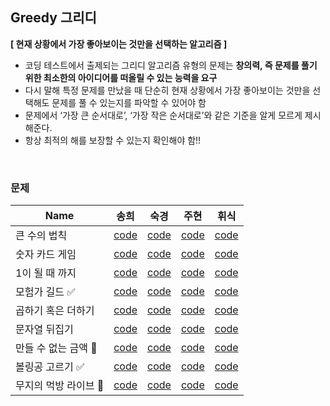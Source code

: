 ## Greedy 그리디

**[ 현재 상황에서 가장 좋아보이는 것만을 선택하는 알고리즘 ]**

- 코딩 테스트에서 출제되는 그리디 알고리즘 유형의 문제는 **창의력, 즉 문제를 풀기 위한 최소한의 아이디어를 떠올릴 수 있는 능력을 요구**
- 다시 말해 특정 문제를 만났을 때 단순히 현재 상황에서 가장 좋아보이는 것만을 선택해도 문제를 풀 수 있는지를 파악할 수 있어야 함
- 문제에서 ‘가장 큰 순서대로’, ‘가장 작은 순서대로’와 같은 기준을 알게 모르게 제시해준다.
- 항상 최적의 해를 보장할 수 있는지 확인해야 함!!

<br>

### 문제

| Name           |    송희    |     숙경    |    주현     |     휘식      |
| -------------- | --------- | --------- |--------- |--------- |
| 큰 수의 법칙  | [code](https://github.com/songhee-lee/2023-python-coding-test/blob/main/1.%20Greedy/songhee/%ED%81%B0%20%EC%88%98%EC%9D%98%20%EB%B2%95%EC%B9%99.py) | [code]() | [code](https://github.com/songhee-lee/2023-python-coding-test/blob/Joohyun/1.%20Greedy/Joohyun/%ED%81%B0%20%EC%88%98%EC%9D%98%20%EB%B2%95%EC%B9%99.py) | [code](https://github.com/songhee-lee/2023-python-coding-test/blob/700dd6d260d51efa2214eef14cb13b8dca2b4a83/1.%20Greedy/hwisik/%ED%81%B0%20%EC%88%98%EC%9D%98%20%EB%B2%95%EC%B9%99.py) |
| 숫자 카드 게임  | [code](https://github.com/songhee-lee/2023-python-coding-test/blob/main/1.%20Greedy/songhee/%EC%88%AB%EC%9E%90%20%EC%B9%B4%EB%93%9C%20%EA%B2%8C%EC%9E%84.py) | [code]() | [code](https://github.com/songhee-lee/2023-python-coding-test/blob/Joohyun/1.%20Greedy/Joohyun/%EC%88%AB%EC%9E%90%20%EC%B9%B4%EB%93%9C%20%EA%B2%8C%EC%9E%84.py) | [code](https://github.com/songhee-lee/2023-python-coding-test/blob/700dd6d260d51efa2214eef14cb13b8dca2b4a83/1.%20Greedy/hwisik/%EC%88%AB%EC%9E%90%20%EC%B9%B4%EB%93%9C%20%EA%B2%8C%EC%9E%84.py) |
| 1이 될 때 까지    | [code](https://github.com/songhee-lee/2023-python-coding-test/blob/main/1.%20Greedy/songhee/1%EC%9D%B4%20%EB%90%A0%20%EB%95%8C%20%EA%B9%8C%EC%A7%80.py) | [code]() | [code](https://github.com/songhee-lee/2023-python-coding-test/blob/Joohyun/1.%20Greedy/Joohyun/1%EC%9D%B4%20%EB%90%A0%20%EB%95%8C%EA%B9%8C%EC%A7%80.py) | [code](https://github.com/songhee-lee/2023-python-coding-test/blob/700dd6d260d51efa2214eef14cb13b8dca2b4a83/1.%20Greedy/hwisik/1%EC%9D%B4%20%EB%90%A0%20%EB%95%8C%20%EA%B9%8C%EC%A7%80.py) |
| 모험가 길드 ✅ | [code](https://github.com/songhee-lee/2023-python-coding-test/blob/main/1.%20Greedy/songhee/%EB%AA%A8%ED%97%98%EA%B0%80%20%EA%B8%B8%EB%93%9C.py) | [code]() | [code](https://github.com/songhee-lee/2023-python-coding-test/blob/Joohyun/1.%20Greedy/Joohyun/%EB%AA%A8%ED%97%98%EA%B0%80%20%EA%B8%B8%EB%93%9C.py) | [code](https://github.com/songhee-lee/2023-python-coding-test/blob/700dd6d260d51efa2214eef14cb13b8dca2b4a83/1.%20Greedy/hwisik/%EB%AA%A8%ED%97%98%EA%B0%80%20%EA%B8%B8%EB%93%9C.py) |
| 곱하기 혹은 더하기  | [code](https://github.com/songhee-lee/2023-python-coding-test/blob/main/1.%20Greedy/songhee/%EA%B3%B1%ED%95%98%EA%B8%B0%20%ED%98%B9%EC%9D%80%20%EB%8D%94%ED%95%98%EA%B8%B0.py) | [code]() | [code](https://github.com/songhee-lee/2023-python-coding-test/blob/Joohyun/1.%20Greedy/Joohyun/%EA%B3%B1%ED%95%98%EA%B8%B0%20%ED%98%B9%EC%9D%80%20%EB%8D%94%ED%95%98%EA%B8%B0.py) | [code](https://github.com/songhee-lee/2023-python-coding-test/blob/700dd6d260d51efa2214eef14cb13b8dca2b4a83/1.%20Greedy/hwisik/%EA%B3%B1%ED%95%98%EA%B8%B0%20%ED%98%B9%EC%9D%80%20%EB%8D%94%ED%95%98%EA%B8%B0.py) |
| 문자열 뒤집기  | [code](https://github.com/songhee-lee/2023-python-coding-test/blob/main/1.%20Greedy/songhee/%EB%AC%B8%EC%9E%90%EC%97%B4%20%EB%92%A4%EC%A7%91%EA%B8%B0.py) | [code]() | [code](https://github.com/songhee-lee/2023-python-coding-test/blob/Joohyun/1.%20Greedy/Joohyun/%EB%AC%B8%EC%9E%90%EC%97%B4%20%EB%92%A4%EC%A7%91%EA%B8%B0.py) | [code](https://github.com/songhee-lee/2023-python-coding-test/blob/700dd6d260d51efa2214eef14cb13b8dca2b4a83/1.%20Greedy/hwisik/%EB%AC%B8%EC%9E%90%EC%97%B4%20%EB%92%A4%EC%A7%91%EA%B8%B0.py) |
| 만들 수 없는 금액 📌 | [code](https://github.com/songhee-lee/2023-python-coding-test/blob/main/1.%20Greedy/songhee/%EB%A7%8C%EB%93%A4%20%EC%88%98%20%EC%97%86%EB%8A%94%20%EA%B8%88%EC%95%A1.py) | [code]() | [code](https://github.com/songhee-lee/2023-python-coding-test/blob/Joohyun/1.%20Greedy/Joohyun/%EB%A7%8C%EB%93%A4%20%EC%88%98%20%EC%97%86%EB%8A%94%20%EA%B8%88%EC%95%A1.py) | [code](https://github.com/songhee-lee/2023-python-coding-test/blob/700dd6d260d51efa2214eef14cb13b8dca2b4a83/1.%20Greedy/hwisik/%EB%A7%8C%EB%93%A4%20%EC%88%98%20%EC%97%86%EB%8A%94%20%EA%B8%88%EC%95%A1.py) |
| 볼링공 고르기 ✅ | [code](https://github.com/songhee-lee/2023-python-coding-test/blob/main/1.%20Greedy/songhee/%EB%B3%BC%EB%A7%81%EA%B3%B5%20%EA%B3%A0%EB%A5%B4%EA%B8%B0.py) | [code]() | [code](https://github.com/songhee-lee/2023-python-coding-test/blob/Joohyun/1.%20Greedy/Joohyun/%EB%B3%BC%EB%A7%81%EA%B3%B5%20%EA%B3%A0%EB%A5%B4%EA%B8%B0.py) | [code](https://github.com/songhee-lee/2023-python-coding-test/blob/700dd6d260d51efa2214eef14cb13b8dca2b4a83/1.%20Greedy/hwisik/%EB%B3%BC%EB%A7%81%EA%B3%B5%20%EA%B3%A0%EB%A5%B4%EA%B8%B0.py) |
| 무지의 먹방 라이브 📌 | [code](https://github.com/songhee-lee/2023-python-coding-test/blob/main/1.%20Greedy/songhee/%EB%AC%B4%EC%A7%80%EC%9D%98%20%EB%A8%B9%EB%B0%A9%20%EB%9D%BC%EC%9D%B4%EB%B8%8C.py) | [code]() | [code](https://github.com/songhee-lee/2023-python-coding-test/blob/Joohyun/1.%20Greedy/Joohyun/%EB%AC%B4%EC%A7%80%EC%9D%98%20%EB%A8%B9%EB%B0%A9%20%EB%9D%BC%EC%9D%B4%EB%B8%8C.py) | [code](https://github.com/songhee-lee/2023-python-coding-test/blob/700dd6d260d51efa2214eef14cb13b8dca2b4a83/1.%20Greedy/hwisik/%EB%AC%B4%EC%A7%80%EC%9D%98%20%EB%A8%B9%EB%B0%A9%20%EB%9D%BC%EC%9D%B4%EB%B8%8C.py) |






